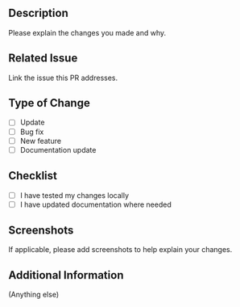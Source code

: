 ## Description
Please explain the changes you made and why.

## Related Issue
Link the issue this PR addresses.

## Type of Change
- [ ] Update
- [ ] Bug fix
- [ ] New feature
- [ ] Documentation update

## Checklist
- [ ] I have tested my changes locally
- [ ] I have updated documentation where needed

## Screenshots

If applicable, please add screenshots to help explain your changes. 



## Additional Information
(Anything else)
